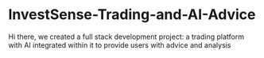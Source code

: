 # InvestSense-Trading-and-AI-Advice
Hi there, we created a full stack development project: a trading platform with AI integrated within it to provide users with advice and analysis

